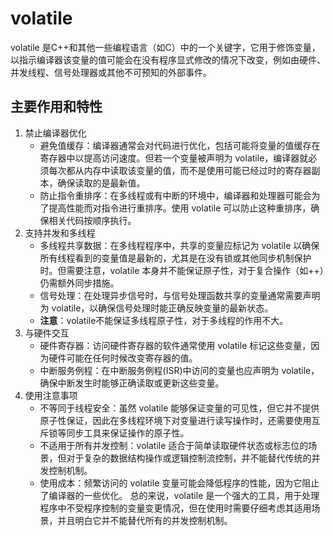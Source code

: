# volatile

volatile 是C++和其他一些编程语言（如C）中的一个关键字，它用于修饰变量，以指示编译器该变量的值可能会在没有程序显式修改的情况下改变，例如由硬件、并发线程、信号处理器或其他不可预知的外部事件。

## 主要作用和特性

1. 禁止编译器优化
   - 避免值缓存：编译器通常会对代码进行优化，包括可能将变量的值缓存在寄存器中以提高访问速度。但若一个变量被声明为 volatile，编译器就必须每次都从内存中读取该变量的值，而不是使用可能已经过时的寄存器副本，确保读取的是最新值。
   - 防止指令重排序：在多线程或有中断的环境中，编译器和处理器可能会为了提高性能而对指令进行重排序。使用 volatile 可以防止这种重排序，确保相关代码按顺序执行。
2. 支持并发和多线程
   - 多线程共享数据：在多线程程序中，共享的变量应标记为 volatile 以确保所有线程看到的变量值是最新的，尤其是在没有锁或其他同步机制保护时。但需要注意，volatile 本身并不能保证原子性，对于复合操作（如++）仍需额外同步措施。
   - 信号处理：在处理异步信号时，与信号处理函数共享的变量通常需要声明为 volatile，以确保信号处理时能正确反映变量的最新状态。
   - **注意**：volatile不能保证多线程原子性，对于多线程的作用不大。
3. 与硬件交互
   - 硬件寄存器：访问硬件寄存器的软件通常使用 volatile 标记这些变量，因为硬件可能在任何时候改变寄存器的值。
   - 中断服务例程：在中断服务例程(ISR)中访问的变量也应声明为 volatile，确保中断发生时能够正确读取或更新这些变量。
4. 使用注意事项
   - 不等同于线程安全：虽然 volatile 能够保证变量的可见性，但它并不提供原子性保证，因此在多线程环境下对变量进行读写操作时，还需要使用互斥锁等同步工具来保证操作的原子性。
   - 不适用于所有并发控制：volatile 适合于简单读取硬件状态或标志位的场景，但对于复杂的数据结构操作或逻辑控制流控制，并不能替代传统的并发控制机制。
   - 使用成本：频繁访问的 volatile 变量可能会降低程序的性能，因为它阻止了编译器的一些优化。
总的来说，volatile 是一个强大的工具，用于处理程序中不受程序控制的变量变更情况，但在使用时需要仔细考虑其适用场景，并且明白它并不能替代所有的并发控制机制。


